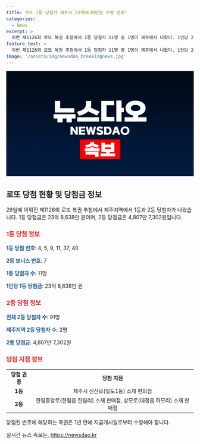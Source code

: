 ```yaml
---
title: 로또 1등 당첨자 제주서 23억8638만원 수령 완료!
categories:
  - News
excerpt: >
  이번 제1126회 로또 복권 추첨에서 1등 당첨자 11명 중 1명이 제주에서 나왔다. 1인당 23억 8,638만 원의 당첨금을 받게 되었으며, 2등 당첨자 91명 중 2명도 제주에서 나왔다. 2등 당첨금은 4,807만 7,302원이며, 제주에서의 2등 복권 판매점은 한림읍 한림리와 대정읍 하모리에 위치해 있다. 복권 당첨금은 1년 안에 수령해야 한다.
feature_text: >
  이번 제1126회 로또 복권 추첨에서 1등 당첨자 11명 중 1명이 제주에서 나왔다. 1인당 23억 8,638만 원의 당첨금을 받게 되었으며, 2등 당첨자 91명 중 2명도 제주에서 나왔다. 2등 당첨금은 4,807만 7,302원이며, 제주에서의 2등 복권 판매점은 한림읍 한림리와 대정읍 하모리에 위치해 있다. 복권 당첨금은 1년 안에 수령해야 한다.
image: '/assets/img/newsdao_breakingnews.jpg'
---
```


<p><img src="/assets/img/newsdao_breakingnews.jpg" alt="implanttips 속보" /></p>

<h2 data-ke-size="size26">로또 당첨 현황 및 당첨금 정보</h2>

<p data-ke-size="size16">29일에 이뤄진 제1126회 로또 복권 추첨에서 제주지역에서 1등과 2등 당첨자가 나왔습니다. 1등 당첨금은 23억 8,638만 원이며, 2등 당첨금은 4,807만 7,302원입니다.</p>

<h3><b><span style="color: #ee2323;">1등 당첨 정보</span></b></h3>

<p data-ke-size="size16"><b><span style="color: #1a5490;">1등 당첨 번호</span></b>: 4, 5, 9, 11, 37, 40</p>

<p data-ke-size="size16"><b><span style="color: #1a5490;">2등 보너스 번호</span></b>: 7</p>

<p data-ke-size="size16"><b><span style="color: #1a5490;">1등 당첨자 수</span></b>: 11명</p>

<p data-ke-size="size16"><b><span style="color: #1a5490;">1인당 1등 당첨금</span></b>: 23억 8,638만 원</p>

<h3><b><span style="color: #ee2323;">2등 당첨 정보</span></b></h3>

<p data-ke-size="size16"><b><span style="color: #1a5490;">전체 2등 당첨자 수</span></b>: 91명</p>

<p data-ke-size="size16"><b><span style="color: #1a5490;">제주지역 2등 당첨자 수</span></b>: 2명</p>

<p data-ke-size="size16"><b><span style="color: #1a5490;">2등 당첨금</span></b>: 4,807만 7,302원</p>

<h3><b><span style="color: #ee2323;">당첨 지점 정보</span></b></h3>

<table>
<tbody>
<tr>
<td style="text-align: center; height: 17px;"><b>당첨 권종</b></td>
<td style="text-align: center; height: 17px;"><b>당첨 지점</b></td>
</tr>
<tr>
<td style="text-align: center; height: 17px;"><b>1등</b></td>
<td style="text-align: center; height: 17px;">제주시 신산로(일도1동) 소재 편의점</td>
</tr>
<tr>
<td style="text-align: center; height: 17px;"><b>2등</b></td>
<td style="text-align: center; height: 17px;">한림중앙로(한림읍 한림리) 소재 판매점, 상모로(대정읍 하모리) 소재 판매점</td>
</tr>
</tbody>
</table>

<p data-ke-size="size16">당첨된 번호에 해당하는 복권은 1년 안에 지급개시일로부터 수령해아 합니다.</p>
실시간 뉴스 속보는, <a href="https://newsdao.kr" rel="dofollow">https://newsdao.kr</a>


